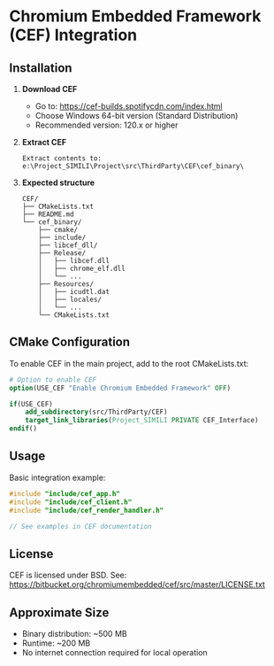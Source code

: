# Chromium Embedded Framework (CEF) Integration

## Installation

1. **Download CEF**
   - Go to: https://cef-builds.spotifycdn.com/index.html
   - Choose Windows 64-bit version (Standard Distribution)
   - Recommended version: 120.x or higher

2. **Extract CEF**
   ```
   Extract contents to:
   e:\Project_SIMILI\Project\src\ThirdParty\CEF\cef_binary\
   ```

3. **Expected structure**
   ```
   CEF/
   ├── CMakeLists.txt
   ├── README.md
   └── cef_binary/
       ├── cmake/
       ├── include/
       ├── libcef_dll/
       ├── Release/
       │   ├── libcef.dll
       │   ├── chrome_elf.dll
       │   └── ...
       ├── Resources/
       │   ├── icudtl.dat
       │   ├── locales/
       │   └── ...
       └── CMakeLists.txt
   ```

## CMake Configuration

To enable CEF in the main project, add to the root CMakeLists.txt:

```cmake
# Option to enable CEF
option(USE_CEF "Enable Chromium Embedded Framework" OFF)

if(USE_CEF)
    add_subdirectory(src/ThirdParty/CEF)
    target_link_libraries(Project_SIMILI PRIVATE CEF_Interface)
endif()
```

## Usage

Basic integration example:

```cpp
#include "include/cef_app.h"
#include "include/cef_client.h"
#include "include/cef_render_handler.h"

// See examples in CEF documentation
```

## License

CEF is licensed under BSD. See: https://bitbucket.org/chromiumembedded/cef/src/master/LICENSE.txt

## Approximate Size

- Binary distribution: ~500 MB
- Runtime: ~200 MB
- No internet connection required for local operation


